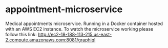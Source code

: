 # appointment-microservice
Medical appointments microservice. 
Running in a Docker container hosted with an AWS EC2 instance.
To watch the microservice working please follow this link: http://ec2-18-188-113-215.us-east-2.compute.amazonaws.com:8081/graphiql

